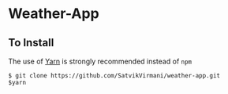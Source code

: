 # Weather-App

## To Install
The use of [Yarn](https://yarnpkg.com/) is strongly recommended instead of `npm`
```
$ git clone https://github.com/SatvikVirmani/weather-app.git
$yarn
```
